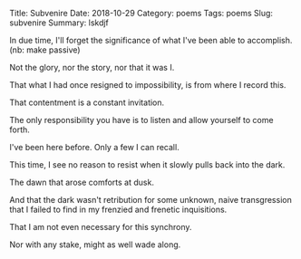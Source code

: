 Title: Subvenire
Date: 2018-10-29
Category: poems
Tags: poems
Slug: subvenire
Summary: lskdjf

<div class="post-poem">
In due time,
I'll forget the significance
of what I've been 
able to accomplish.
(nb: make passive)

Not the glory,
nor the story,
nor that it was I.

That what I had once
resigned to
impossibility,
is from where
I record this.

That contentment
is a constant invitation.

The only responsibility
you have
is to listen and
allow yourself
to come forth.

I've been here before.
Only a few
I can recall.

This time,
I see no reason
to resist
when it slowly 
pulls back
into the dark.

The dawn 
that arose
comforts
at dusk.

And that 
the dark
wasn't retribution
for some 
unknown, naive
transgression
that I failed 
to find
in my 
frenzied and frenetic
inquisitions.

That 
I am not 
even necessary
for this synchrony.

Nor with
any stake,
might as well
wade along.

</div>
